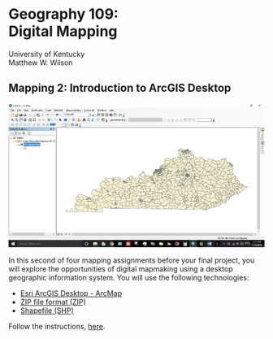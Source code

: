 # Geography 109: <br>Digital Mapping

University of Kentucky
<br>Matthew W. Wilson

## Mapping 2: Introduction to ArcGIS Desktop

![Image11](assets/images/10_1.jpg)

In this second of four mapping assignments before your final project, you will explore the opportunities of digital mapmaking using a desktop geographic information system. You will use the following technologies:
* [Esri ArcGIS Desktop - ArcMap](https://desktop.arcgis.com/en/arcmap/)
* [ZIP file format (ZIP)](https://en.wikipedia.org/wiki/Zip_(file_format))
* [Shapefile (SHP)](https://en.wikipedia.org/wiki/Shapefile)

Follow the instructions, [here](mapping-2-instructions.md).